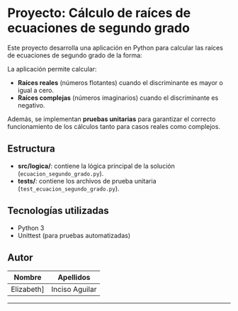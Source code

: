 # Proyecto: Cálculo de raíces de ecuaciones de segundo grado

Este proyecto desarrolla una aplicación en Python para calcular las raíces de ecuaciones de segundo grado de la forma:


La aplicación permite calcular:

- **Raíces reales** (números flotantes) cuando el discriminante es mayor o igual a cero.
- **Raíces complejas** (números imaginarios) cuando el discriminante es negativo.

Además, se implementan **pruebas unitarias** para garantizar el correcto funcionamiento de los cálculos tanto para casos reales como complejos.

## Estructura

- **src/logica/**: contiene la lógica principal de la solución (`ecuacion_segundo_grado.py`).
- **tests/**: contiene los archivos de prueba unitaria (`test_ecuacion_segundo_grado.py`).

## Tecnologías utilizadas

- Python 3
- Unittest (para pruebas automatizadas)

## Autor

| Nombre         | Apellidos                  |
|----------------|--------------------------|
| Elizabeth] | Inciso Aguilar |

---


